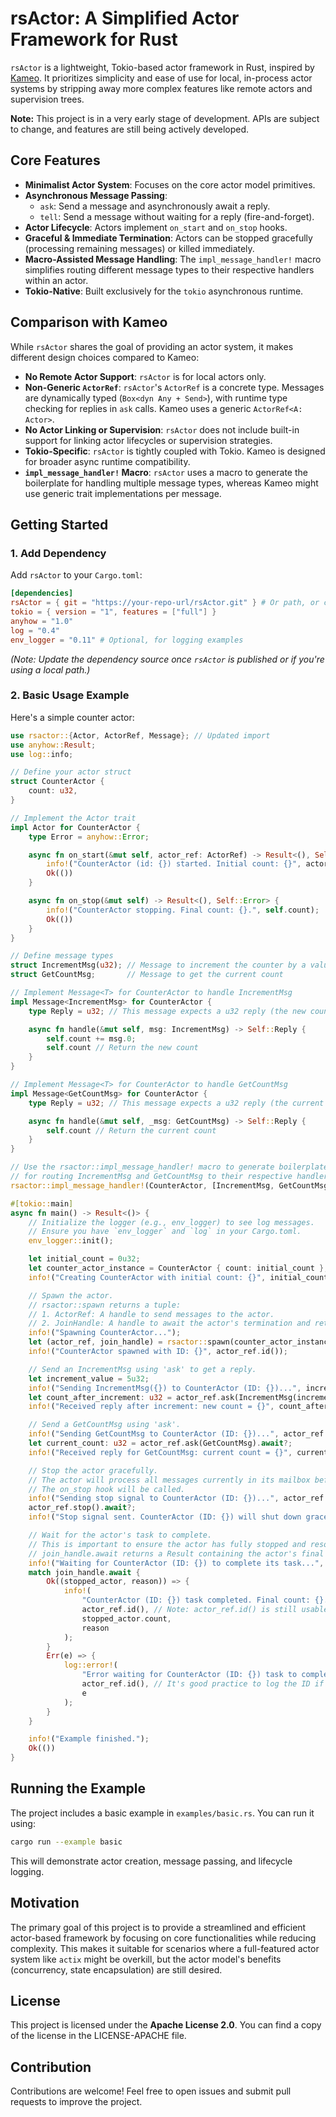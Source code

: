 # rsActor: A Simplified Actor Framework for Rust

`rsActor` is a lightweight, Tokio-based actor framework in Rust, inspired by [Kameo](https://github.com/Nugine/kameo). It prioritizes simplicity and ease of use for local, in-process actor systems by stripping away more complex features like remote actors and supervision trees.

**Note:** This project is in a very early stage of development. APIs are subject to change, and features are still being actively developed.

## Core Features

*   **Minimalist Actor System**: Focuses on the core actor model primitives.
*   **Asynchronous Message Passing**:
    *   `ask`: Send a message and asynchronously await a reply.
    *   `tell`: Send a message without waiting for a reply (fire-and-forget).
*   **Actor Lifecycle**: Actors implement `on_start` and `on_stop` hooks.
*   **Graceful & Immediate Termination**: Actors can be stopped gracefully (processing remaining messages) or killed immediately.
*   **Macro-Assisted Message Handling**: The `impl_message_handler!` macro simplifies routing different message types to their respective handlers within an actor.
*   **Tokio-Native**: Built exclusively for the `tokio` asynchronous runtime.

## Comparison with Kameo

While `rsActor` shares the goal of providing an actor system, it makes different design choices compared to Kameo:

*   **No Remote Actor Support**: `rsActor` is for local actors only.
*   **Non-Generic `ActorRef`**: `rsActor`'s `ActorRef` is a concrete type. Messages are dynamically typed (`Box<dyn Any + Send>`), with runtime type checking for replies in `ask` calls. Kameo uses a generic `ActorRef<A: Actor>`.
*   **No Actor Linking or Supervision**: `rsActor` does not include built-in support for linking actor lifecycles or supervision strategies.
*   **Tokio-Specific**: `rsActor` is tightly coupled with Tokio. Kameo is designed for broader async runtime compatibility.
*   **`impl_message_handler!` Macro**: `rsActor` uses a macro to generate the boilerplate for handling multiple message types, whereas Kameo might use generic trait implementations per message.

## Getting Started

### 1. Add Dependency

Add `rsActor` to your `Cargo.toml`:

```toml
[dependencies]
rsActor = { git = "https://your-repo-url/rsActor.git" } # Or path, or crates.io version when published
tokio = { version = "1", features = ["full"] }
anyhow = "1.0"
log = "0.4"
env_logger = "0.11" # Optional, for logging examples
```

*(Note: Update the dependency source once `rsActor` is published or if you're using a local path.)*

### 2. Basic Usage Example

Here's a simple counter actor:

```rust
use rsactor::{Actor, ActorRef, Message}; // Updated import
use anyhow::Result;
use log::info;

// Define your actor struct
struct CounterActor {
    count: u32,
}

// Implement the Actor trait
impl Actor for CounterActor {
    type Error = anyhow::Error;

    async fn on_start(&mut self, actor_ref: ActorRef) -> Result<(), Self::Error> {
        info!("CounterActor (id: {}) started. Initial count: {}", actor_ref.id(), self.count);
        Ok(())
    }

    async fn on_stop(&mut self) -> Result<(), Self::Error> {
        info!("CounterActor stopping. Final count: {}.", self.count);
        Ok(())
    }
}

// Define message types
struct IncrementMsg(u32); // Message to increment the counter by a value
struct GetCountMsg;       // Message to get the current count

// Implement Message<T> for CounterActor to handle IncrementMsg
impl Message<IncrementMsg> for CounterActor {
    type Reply = u32; // This message expects a u32 reply (the new count)

    async fn handle(&mut self, msg: IncrementMsg) -> Self::Reply {
        self.count += msg.0;
        self.count // Return the new count
    }
}

// Implement Message<T> for CounterActor to handle GetCountMsg
impl Message<GetCountMsg> for CounterActor {
    type Reply = u32; // This message expects a u32 reply (the current count)

    async fn handle(&mut self, _msg: GetCountMsg) -> Self::Reply {
        self.count // Return the current count
    }
}

// Use the rsactor::impl_message_handler! macro to generate boilerplate
// for routing IncrementMsg and GetCountMsg to their respective handlers.
rsactor::impl_message_handler!(CounterActor, [IncrementMsg, GetCountMsg]);

#[tokio::main]
async fn main() -> Result<()> {
    // Initialize the logger (e.g., env_logger) to see log messages.
    // Ensure you have `env_logger` and `log` in your Cargo.toml.
    env_logger::init();

    let initial_count = 0u32;
    let counter_actor_instance = CounterActor { count: initial_count };
    info!("Creating CounterActor with initial count: {}", initial_count);

    // Spawn the actor.
    // rsactor::spawn returns a tuple:
    // 1. ActorRef: A handle to send messages to the actor.
    // 2. JoinHandle: A handle to await the actor's termination and retrieve its final state.
    info!("Spawning CounterActor...");
    let (actor_ref, join_handle) = rsactor::spawn(counter_actor_instance);
    info!("CounterActor spawned with ID: {}", actor_ref.id());

    // Send an IncrementMsg using 'ask' to get a reply.
    let increment_value = 5u32;
    info!("Sending IncrementMsg({}) to CounterActor (ID: {})...", increment_value, actor_ref.id());
    let count_after_increment: u32 = actor_ref.ask(IncrementMsg(increment_value)).await?;
    info!("Received reply after increment: new count = {}", count_after_increment);

    // Send a GetCountMsg using 'ask'.
    info!("Sending GetCountMsg to CounterActor (ID: {})...", actor_ref.id());
    let current_count: u32 = actor_ref.ask(GetCountMsg).await?;
    info!("Received reply for GetCountMsg: current count = {}", current_count);

    // Stop the actor gracefully.
    // The actor will process all messages currently in its mailbox before stopping.
    // The on_stop hook will be called.
    info!("Sending stop signal to CounterActor (ID: {})...", actor_ref.id());
    actor_ref.stop().await?;
    info!("Stop signal sent. CounterActor (ID: {}) will shut down gracefully.", actor_ref.id());

    // Wait for the actor's task to complete.
    // This is important to ensure the actor has fully stopped and resources are cleaned up.
    // join_handle.await returns a Result containing the actor's final state and stop reason.
    info!("Waiting for CounterActor (ID: {}) to complete its task...", actor_ref.id());
    match join_handle.await {
        Ok((stopped_actor, reason)) => {
            info!(
                "CounterActor (ID: {}) task completed. Final count: {}. Stop reason: {:?}",
                actor_ref.id(), // Note: actor_ref.id() is still usable here
                stopped_actor.count,
                reason
            );
        }
        Err(e) => {
            log::error!(
                "Error waiting for CounterActor (ID: {}) task to complete: {:?}",
                actor_ref.id(), // It's good practice to log the ID if available
                e
            );
        }
    }

    info!("Example finished.");
    Ok(())
}
```

## Running the Example

The project includes a basic example in `examples/basic.rs`. You can run it using:

```bash
cargo run --example basic
```

This will demonstrate actor creation, message passing, and lifecycle logging.

## Motivation

The primary goal of this project is to provide a streamlined and efficient actor-based framework by focusing on core functionalities while reducing complexity. This makes it suitable for scenarios where a full-featured actor system like `actix` might be overkill, but the actor model's benefits (concurrency, state encapsulation) are still desired.

## License

This project is licensed under the **Apache License 2.0**. You can find a copy of the license in the LICENSE-APACHE file.

## Contribution

Contributions are welcome! Feel free to open issues and submit pull requests to improve the project.

